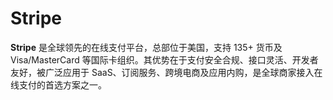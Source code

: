# Stripe
**Stripe** 是全球领先的在线支付平台，总部位于美国，支持 135+ 货币及 Visa/MasterCard 等国际卡组织。其优势在于支付安全合规、接口灵活、开发者友好，被广泛应用于 SaaS、订阅服务、跨境电商及应用内购，是全球商家接入在线支付的首选方案之一。  
